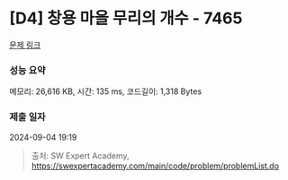 # [D4] 창용 마을 무리의 개수 - 7465 

[문제 링크](https://swexpertacademy.com/main/code/problem/problemDetail.do?contestProbId=AWngfZVa9XwDFAQU) 

### 성능 요약

메모리: 26,616 KB, 시간: 135 ms, 코드길이: 1,318 Bytes

### 제출 일자

2024-09-04 19:19



> 출처: SW Expert Academy, https://swexpertacademy.com/main/code/problem/problemList.do